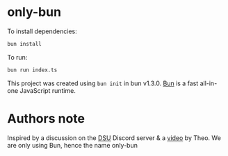 # only-bun

To install dependencies:

```bash
bun install
```

To run:

```bash
bun run index.ts
```

This project was created using `bun init` in bun v1.3.0. [Bun](https://bun.com) is a fast all-in-one JavaScript runtime.

# Authors note

Inspired by a discussion on the [DSU](https://discord.gg/BGJxKWZQtk) Discord server & a [video](https://youtu.be/dSIgEJSi0rY) by Theo.
We are only using Bun, hence the name only-bun
